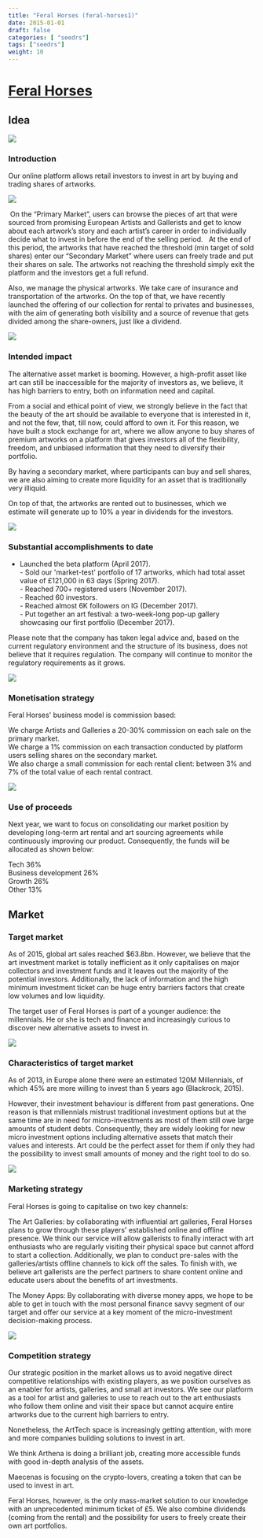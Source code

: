 ```yaml
---
title: "Feral Horses (feral-horses1)"
date: 2015-01-01
draft: false
categories: [ "seedrs"]
tags: ["seedrs"]
weight: 10
---
```


# [Feral Horses](https://www.seedrs.com/feral-horses1)

## Idea

![](/img/seedrs/uploads/startup/section_image/image/14455/s1bbba1csllnyrzdhz6hxaotwpgin5u/download.jpeg?rect=0%2C-1%2C338%2C144&w=600&fit=clip&s=6b879492e439c5817a765311a7b7f3ca)

### Introduction

Our online platform allows retail investors to invest in art by buying and trading shares of artworks.

![](/img/seedrs/uploads/startup/section_image/image/14456/tcg7eoibc6zzrm5xnatmrrt36kswekn/Primary_Market.jpg?rect=0%2C0%2C4458%2C3150&w=600&fit=clip&s=4f216c2ff75fe9f4b27d44e546eb9e5a)

 On the “Primary Market”, users can browse the pieces of art that were sourced from promising European Artists and Gallerists and get to know about each artwork’s story and each artist’s career in order to individually decide what to invest in before the end of the selling period.   At the end of this period, the artworks that have reached the threshold (min target of sold shares) enter our “Secondary Market” where users can freely trade and put their shares on sale. The artworks not reaching the threshold simply exit the platform and the investors get a full refund.

Also, we manage the physical artworks. We take care of insurance and transportation of the artworks. On the top of that, we have recently launched the offering of our collection for rental to privates and businesses, with the aim of generating both visibility and a source of revenue that gets divided among the share-owners, just like a dividend.

![](/img/seedrs/uploads/startup/section_image/image/14463/plap256546270ecuvcrvmlv37e8l5da/Secondary_Market.jpg?rect=0%2C2%2C4458%2C3150&w=600&fit=clip&s=52cfede73fdee467db3d5a16af408e18)

### Intended impact

The alternative asset market is booming. However, a high-profit asset like art can still be inaccessible for the majority of investors as, we believe, it has high barriers to entry, both on information need and capital.

From a social and ethical point of view, we strongly believe in the fact that the beauty of the art should be available to everyone that is interested in it, and not the few, that, till now, could afford to own it. For this reason, we have built a stock exchange for art, where we allow anyone to buy shares of premium artworks on a platform that gives investors all of the flexibility, freedom, and unbiased information that they need to diversify their portfolio.

By having a secondary market, where participants can buy and sell shares, we are also aiming to create more liquidity for an asset that is traditionally very illiquid.

On top of that, the artworks are rented out to businesses, which we estimate will generate up to 10% a year in dividends for the investors.

![](/img/seedrs/uploads/startup/section_image/image/14457/eancfik1trk7i0ttultuyklqftn4tsw/FH_Art_Collection_1_.jpg?rect=0%2C0%2C3000%2C2000&w=600&fit=clip&s=af8b28cb77a7d17c3c2e2c03331a7646)

### Substantial accomplishments to date

- Launched the beta platform (April 2017). <br>- Sold our 'market-test' portfolio of 17 artworks, which had total asset value of £121,000 in 63 days (Spring 2017). <br>- Reached 700+ registered users (November 2017). <br>- Reached 60 investors. <br>- Reached almost 6K followers on IG (December 2017). <br>- Put together an art festival: a two-week-long pop-up gallery showcasing our first portfolio (December 2017).

Please note that the company has taken legal advice and, based on the current regulatory environment and the structure of its business, does not believe that it requires regulation. The company will continue to monitor the regulatory requirements as it grows.

![](/img/seedrs/uploads/startup/section_image/image/14458/cazkp08zwy0zwt2moay2picsdw2fjyv/FH_team__serious_.jpg?rect=0%2C0%2C5204%2C3469&w=600&fit=clip&s=809bf88e134ad528b23bad4f8d4f47ac)

### Monetisation strategy

Feral Horses' business model is commission based:

We charge Artists and Galleries a 20-30% commission on each sale on the primary market. <br>We charge a 1% commission on each transaction conducted by platform users selling shares on the secondary market. <br>We also charge a small commission for each rental client: between 3% and 7% of the total value of each rental contract.

![](/img/seedrs/uploads/startup/section_image/image/14459/hycdcwc92thd7bkdsvcywn5gu3l3yfy/NFC_Technology.jpg?rect=0%2C0%2C3000%2C2000&w=600&fit=clip&s=b88ff13f7b745398f60cc66a56ad8407)

### Use of proceeds

Next year, we want to focus on consolidating our market position by developing long-term art rental and art sourcing agreements while continuously improving our product. Consequently, the funds will be allocated as shown below:

Tech 36% <br>Business development 26% <br>Growth 26% <br>Other 13%

## Market

### Target market

As of 2015, global art sales reached $63.8bn. However, we believe that the art investment market is totally inefficient as it only capitalises on major collectors and investment funds and it leaves out the majority of the potential investors. Additionally, the lack of information and the high minimum investment ticket can be huge entry barriers factors that create low volumes and low liquidity.

The target user of Feral Horses is part of a younger audience: the millennials. He or she is tech and finance and increasingly curious to discover new alternative assets to invest in.

![](/img/seedrs/uploads/startup/section_image/image/14460/kml6e5l236seqmmku3mfbze3v5m47zr/Just_You_and_Me_by_Simone_Fugazzotto.png?rect=0%2C-7%2C1618%2C1224&w=600&fit=clip&s=9bf78bc780091300f63c1bba4df6777a)

### Characteristics of target market

As of 2013, in Europe alone there were an estimated 120M Millennials, of which 45% are more willing to invest than 5 years ago (Blackrock, 2015).

However, their investment behaviour is different from past generations. One reason is that millennials mistrust traditional investment options but at the same time are in need for micro-investments as most of them still owe large amounts of student debts. Consequently, they are widely looking for new micro investment options including alternative assets that match their values and interests. Art could be the perfect asset for them if only they had the possibility to invest small amounts of money and the right tool to do so.

![](/img/seedrs/uploads/startup/section_image/image/14461/q78p3oqts92rwzed8ob0yq6wxotd39v/Portfolio.jpg?rect=0%2C0%2C4458%2C3150&w=600&fit=clip&s=2d7146e39487b7427226b108a78c4ac8)

### Marketing strategy

Feral Horses is going to capitalise on two key channels:

The Art Galleries: by collaborating with influential art galleries, Feral Horses plans to grow through these players' established online and offline presence. We think our service will allow gallerists to finally interact with art enthusiasts who are regularly visiting their physical space but cannot afford to start a collection. Additionally, we plan to conduct pre-sales with the galleries/artists offline channels to kick off the sales. To finish with, we believe art gallerists are the perfect partners to share content online and educate users about the benefits of art investments.

The Money Apps: By collaborating with diverse money apps, we hope to be able to get in touch with the most personal finance savvy segment of our target and offer our service at a key moment of the micro-investment decision-making process.

![](/img/seedrs/uploads/startup/section_image/image/14462/ezy4ces70fepd9pvb1see8yn5nap5ay/FH_Art_Collection.png?rect=0%2C0%2C3000%2C2000&w=600&fit=clip&s=20996b85f4e1685bd617971914069a25)

### Competition strategy

Our strategic position in the market allows us to avoid negative direct competitive relationships with existing players, as we position ourselves as an enabler for artists, galleries, and small art investors. We see our platform as a tool for artist and galleries to use to reach out to the art enthusiasts who follow them online and visit their space but cannot acquire entire artworks due to the current high barriers to entry.

Nonetheless, the ArtTech space is increasingly getting attention, with more and more companies building solutions to invest in art.

We think Arthena is doing a brilliant job, creating more accessible funds with good in-depth analysis of the assets.

Maecenas is focusing on the crypto-lovers, creating a token that can be used to invest in art.

Feral Horses, however, is the only mass-market solution to our knowledge with an unprecedented minimum ticket of £5. We also combine dividends (coming from the rental) and the possibility for users to freely create their own art portfolios.

